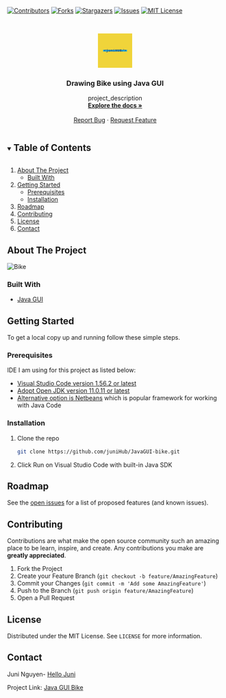 
<!-- PROJECT SHIELDS -->

[![Contributors][contributors-shield]][contributors-url]
[![Forks][forks-shield]][forks-url]
[![Stargazers][stars-shield]][stars-url]
[![Issues][issues-shield]][issues-url]
[![MIT License][license-shield]][license-url]



<!-- PROJECT LOGO -->
<br />
<p align="center">
  <a href="https://github.com/juniHub/JavaGUI-bike">
    <img src="logo.png" alt="Logo" width="80" height="80">
  </a>

  <h3 align="center">Drawing Bike using Java GUI</h3>

  <p align="center">
    project_description
    <br />
    <a href="https://github.com/juniHub/JavaGUI-bike"><strong>Explore the docs »</strong></a>
    <br />
    <br />
    <a href="https://github.com/juniHub/JavaGUI-bike/issues">Report Bug</a>
    ·
    <a href="https://github.com/juniHub/JavaGUI-bike/issues">Request Feature</a>
  </p>
</p>



<!-- TABLE OF CONTENTS -->
<details open="open">
  <summary><h2 style="display: inline-block">Table of Contents</h2></summary>
  <ol>
    <li>
      <a href="#about-the-project">About The Project</a>
      <ul>
        <li><a href="#built-with">Built With</a></li>
      </ul>
    </li>
    <li>
      <a href="#getting-started">Getting Started</a>
      <ul>
        <li><a href="#prerequisites">Prerequisites</a></li>
        <li><a href="#installation">Installation</a></li>
      </ul>
    </li>
    <li><a href="#roadmap">Roadmap</a></li>
    <li><a href="#contributing">Contributing</a></li>
    <li><a href="#license">License</a></li>
    <li><a href="#contact">Contact</a></li>
  
  </ol>
</details>



<!-- ABOUT THE PROJECT -->
## About The Project

![Bike](https://res.cloudinary.com/dafolrlpj/image/upload/v1621774478/gallery/vtmyuheadhmtfbydl4ms.png)




### Built With

* [Java GUI](https://docs.oracle.com/javase/tutorial/uiswing/)


<!-- GETTING STARTED -->
## Getting Started

To get a local copy up and running follow these simple steps.

### Prerequisites

IDE I am using for this project as listed below:
* [Visual Studio Code version 1.56.2 or latest](https://code.visualstudio.com)
* [Adopt Open JDK version 11.0.11 or latest](https://adoptopenjdk.net/index.html)
* [Alternative option is Netbeans](https://netbeans.apache.org) which is popular framework for working with Java Code
 

### Installation

1. Clone the repo
   ```sh
   git clone https://github.com/juniHub/JavaGUI-bike.git
   ```
2. Click Run on Visual Studio Code with built-in Java SDK


<!-- ROADMAP -->
## Roadmap

See the [open issues](https://github.com/juniHub/JavaGUI-bike/issues) for a list of proposed features (and known issues).



<!-- CONTRIBUTING -->
## Contributing

Contributions are what make the open source community such an amazing place to be learn, inspire, and create. Any contributions you make are **greatly appreciated**.

1. Fork the Project
2. Create your Feature Branch (`git checkout -b feature/AmazingFeature`)
3. Commit your Changes (`git commit -m 'Add some AmazingFeature'`)
4. Push to the Branch (`git push origin feature/AmazingFeature`)
5. Open a Pull Request



<!-- LICENSE -->
## License

Distributed under the MIT License. See `LICENSE` for more information.



<!-- CONTACT -->
## Contact

Juni Nguyen- [Hello Juni](mailto:hellojuninguyen@gmail.com)

Project Link: [Java GUI Bike](https://github.com/juniHub/JavaGUI-bike)


<!-- MARKDOWN LINKS & IMAGES -->
<!-- https://www.markdownguide.org/basic-syntax/#reference-style-links -->
[contributors-shield]: https://img.shields.io/github/contributors/juniHub/JavaGUI-bike.svg?style=for-the-badge
[contributors-url]: https://github.com/juniHub/JavaGUI-bike/graphs/contributors
[forks-shield]: https://img.shields.io/github/forks/juniHub/JavaGUI-bike.svg?style=for-the-badge
[forks-url]: https://github.com/juniHub/JavaGUI-bike/network/members
[stars-shield]: https://img.shields.io/github/stars/juniHub/JavaGUI-bike.svg?style=for-the-badge
[stars-url]: https://github.comjuniHub/JavaGUI-bike/stargazers
[issues-shield]: https://img.shields.io/github/issues/juniHub/JavaGUI-bike.svg?style=for-the-badge
[issues-url]: https://github.com/gjuniHub/JavaGUI-bike/issues
[license-shield]: https://img.shields.io/github/license/juniHub/JavaGUI-bike.svg?style=for-the-badge
[license-url]: https://github.com/juniHub/JavaGUI-bike/blob/master/LICENSE.txt
